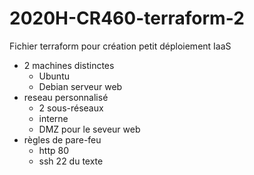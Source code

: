# 2020H-CR460-terraform-2
Fichier terraform pour création petit déploiement IaaS
* 2 machines distinctes
  * Ubuntu
  * Debian serveur web
* reseau personnalisé
  * 2 sous-réseaux
  * interne
  * DMZ pour le seveur web
* règles de pare-feu
  * http 80
  * ssh 22
du texte
